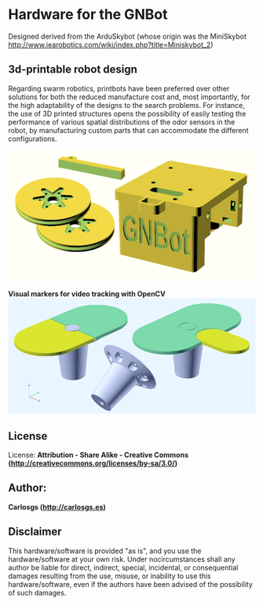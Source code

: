 Hardware for the GNBot
=====

Designed derived from the ArduSkybot (whose origin was the MiniSkybot <http://www.iearobotics.com/wiki/index.php?title=Miniskybot_2>)

3d-printable robot design  
--

Regarding swarm robotics, printbots have been preferred over other solutions for both the reduced manufacture cost and, most importantly, for the high adaptability of the designs to the search problems. For instance, the use of 3D printed structures opens the possibility of easily testing the performance of various spatial distributions of the odor sensors in the robot, by manufacturing custom parts that can accommodate the different configurations.


![ScreenShot](Pictures/GNBot_1.0_hardware.png)  


**Visual markers for video tracking with OpenCV**  
![ScreenShot](Pictures/GNBot_opencv_markers.png)  




License  
--
License: **Attribution - Share Alike - Creative Commons (<http://creativecommons.org/licenses/by-sa/3.0/>)**  

Author:  
--
**Carlosgs (<http://carlosgs.es>)**  

Disclaimer  
--
This hardware/software is provided "as is", and you use the hardware/software at your own risk. Under nocircumstances shall any author be liable for direct, indirect, special, incidental, or consequential damages resulting from the use, misuse, or inability to use this hardware/software, even if the authors have been advised of the possibility of such damages.  

